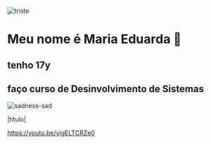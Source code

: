 ![triste](https://user-images.githubusercontent.com/113522982/191006315-4ca72bc4-c318-4b15-8574-ccdec638404c.jpg)
# Meu nome é Maria Eduarda :smiling_face_with_three_hearts:
## tenho 17y
## faço curso de Desinvolvimento de Sistemas
![sadness-sad](https://user-images.githubusercontent.com/113522982/191006175-787cf290-84e9-49cb-8fa1-a4d67d787062.gif)

|titulo|



https://youtu.be/yigELTCRZe0
